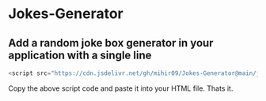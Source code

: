 # Jokes-Generator

## Add a random joke box generator in your application with a single line

```javascript
<script src="https://cdn.jsdelivr.net/gh/mihir09/Jokes-Generator@main/jokes-generator-script.js"></script>
```

Copy the above script code and paste it into your HTML file. Thats it.
